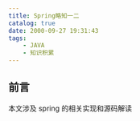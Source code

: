 ```yaml
---
title: Spring略知一二
catalog: true
date: 2000-09-27 19:31:43
tags:
    - JAVA
    - 知识积累
---
```


## 前言

本文涉及 spring 的相关实现和源码解读

###
